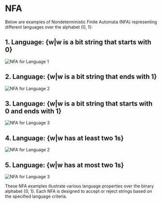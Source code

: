 # NFA

Below are examples of Nondeterministic Finite Automata (NFA) representing different languages over the alphabet {0, 1}:

## 1. Language: {w|w is a bit string that starts with 0}
![NFA for Language 1](assets/nfa_language_1.jpg)

## 2. Language: {w|w is a bit string that ends with 1}
![NFA for Language 2](assets/nfa_language_2.jpg)

## 3. Language: {w|w is a bit string that starts with 0 and ends with 1}
![NFA for Language 3](assets/nfa_language_3.jpg)

## 4. Language: {w|w has at least two 1s}
![NFA for Language 2](assets/nfa_language_4.jpg)

## 5. Language: {w|w has at most two 1s}
![NFA for Language 3](assets/nfa_language_5.jpg)


These NFA examples illustrate various language properties over the binary alphabet {0, 1}. Each NFA is designed to accept or reject strings based on the specified language criteria.

